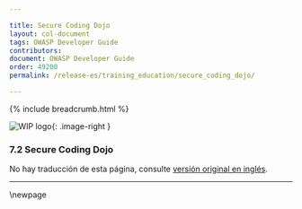 ```yaml
---

title: Secure Coding Dojo
layout: col-document
tags: OWASP Developer Guide
contributors:
document: OWASP Developer Guide
order: 49200
permalink: /release-es/training_education/secure_coding_dojo/

---
```


{% include breadcrumb.html %}

<style type="text/css">
.image-right {
  height: 180px;
  display: block;
  margin-left: auto;
  margin-right: auto;
  float: right;
}
</style>

![WIP logo](../../../assets/images/dg_wip.png "Trabajo en curso"){: .image-right }

### 7.2 Secure Coding Dojo

No hay traducción de esta página, consulte [versión original en inglés][release0902].

----

[release0902]: https://github.com/OWASP/www-project-developer-guide/blob/main/release/09-training-education/02-secure-coding-dojo.md

\newpage
